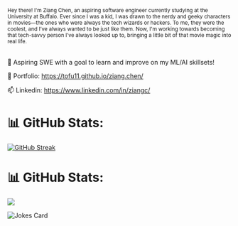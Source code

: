 <small>
Hey there! I'm Ziang Chen, an aspiring software engineer currently studying at the University at Buffalo. Ever since I was a kid, I was drawn to the nerdy and geeky characters in movies—the ones who were always the tech wizards or hackers. To me, they were the coolest, and I’ve always wanted to be just like them. Now, I'm working towards becoming that tech-savvy person I’ve always looked up to, bringing a little bit of that movie magic into real life.
</small><br><br>

🌱 Aspiring SWE with a goal to learn and improve on my ML/AI skillsets!<br>

🔭 Portfolio: https://tofu11.github.io/ziang.chen/

📫 Linkedin: https://www.linkedin.com/in/ziangc/

# 📊 GitHub Stats:
[![GitHub Streak](https://github-readme-streak-stats.herokuapp.com?user=tofu11&theme=radical&date_format=M%20j%5B%2C%20Y%5D)](https://git.io/streak-stats)


# 📊 GitHub Stats:
![](https://github-readme-stats.vercel.app/api/top-langs/?username=tofu11&theme=dark&hide_border=false&include_all_commits=true&count_private=true&layout=compact)

<!-- HTML -->
<img src="https://readme-jokes.vercel.app/api" alt="Jokes Card" />
